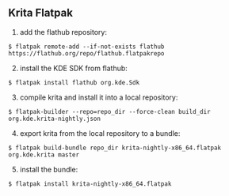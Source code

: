 Krita Flatpak
-------------

1. add the flathub repository:

`$ flatpak remote-add --if-not-exists flathub https://flathub.org/repo/flathub.flatpakrepo`

2. install the KDE SDK from flathub:

`$ flatpak install flathub org.kde.Sdk`

3. compile krita and install it into a local repository:

`$ flatpak-builder --repo=repo_dir --force-clean build_dir org.kde.krita-nightly.json`

4. export krita from the local repository to a bundle:

`$ flatpak build-bundle repo_dir krita-nightly-x86_64.flatpak org.kde.krita master`

5. install the bundle:

`$ flatpak install krita-nightly-x86_64.flatpak` 
